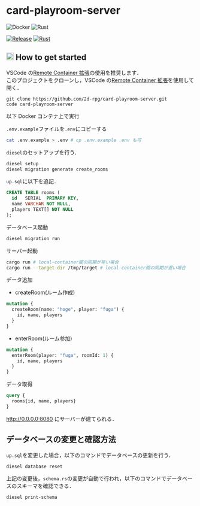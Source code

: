# card-playroom-server
![Docker](https://img.shields.io/static/v1?label=Docker&message=v19.3.13&color=2496ED&logo=docker)
![Rust](https://img.shields.io/static/v1?label=Rust&message=v1.47.0&color=B7410E&logo=rust)

[![Release](https://img.shields.io/github/v/release/2d-rpg/card-playroom-server?include_prereleases)](https://github.com/2d-rpg/card-playroom-server/releases)
[![Rust](https://github.com/2d-rpg/card-playroom-server/workflows/Rust/badge.svg)](https://github.com/2d-rpg/card-playroom-server/actions?query=workflow%3ARust)
## <img src="https://user-images.githubusercontent.com/42469701/95276781-1b815500-0887-11eb-84e5-f1dc89df3efb.png" width="20px"> How to get started

VSCode の[Remote Container 拡張](https://code.visualstudio.com/docs/remote/containers)の使用を推奨します．  
このプロジェクトをクローンし，VSCode の[Remote Container 拡張](https://code.visualstudio.com/docs/remote/containers)を使用して開く．

```
git clone https://github.com/2d-rpg/card-playroom-server.git
code card-playroom-server
```

以下 Docker コンテナ上で実行

`.env.example`ファイルを`.env`にコピーする

```bash
cat .env.example > .env # cp .env.example .env も可
```

`diesel`のセットアップを行う．

```bash
diesel setup
diesel migration generate create_rooms
```

`up.sql`に以下を追記．

```sql
CREATE TABLE rooms (
  id   SERIAL  PRIMARY KEY,
  name VARCHAR NOT NULL,
  players TEXT[] NOT NULL
);
```

データベース起動

```bash
diesel migration run
```

サーバー起動

```bash
cargo run # local-container間の同期が早い場合
cargo run --target-dir /tmp/target # local-container間の同期が遅い場合
```

データ追加

- createRoom(ルーム作成)

```graphql
mutation {
  createRoom(name: "hoge", player: "fuga") {
    id, name, players
  }
}
```

- enterRoom(ルーム参加)

```graphql
mutation {
  enterRoom(player: "fuga", roomId: 1) {
    id, name, players
  }
}
```

データ取得

```graphql
query {
  rooms{id, name, players}
}
```

http://0.0.0.0:8080 にサーバーが建てられる．

## データベースの変更と確認方法

`up.sql`を変更した場合，以下のコマンドでデータベースの更新を行う．

```bash
diesel database reset
```

上記の変更後，`schema.rs`の変更が自動で行われ，以下のコマンドでデータベースのスキーマを確認できる．

```bash
diesel print-schema
```